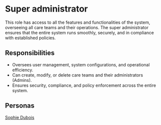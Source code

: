# Super administrator

This role has access to all the features and functionalities of the system, overseeing all care teams and their
operations. The super administrator ensures that the entire system runs smoothly, securely, and in compliance with
established policies.

## Responsibilities

- Oversees user management, system configurations, and operational efficiency.
- Can create, modify, or delete care teams and their administrators (Admins).
- Ensures security, compliance, and policy enforcement across the entire system.

## Personas
[Sophie Dubois](../personas/sophie-dubois.md)